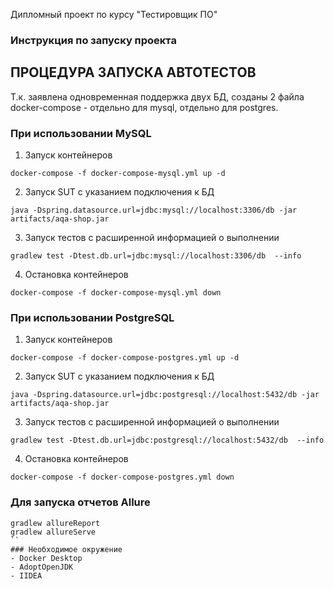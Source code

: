Дипломный проект по курсу "Тестировщик ПО"
### Инструкция по запуску проекта
## ПРОЦЕДУРА ЗАПУСКА АВТОТЕСТОВ
Т.к. заявлена одновременная поддержка двух БД, созданы 2 файла docker-compose - отдельно для mysql, отдельно для postgres.
### При использовании MySQL

1. Запуск контейнеров
```
docker-compose -f docker-compose-mysql.yml up -d 
```

2. Запуск SUT с указанием подключения к БД
```
java -Dspring.datasource.url=jdbc:mysql://localhost:3306/db -jar artifacts/aqa-shop.jar
```
3. Запуск тестов с расширенной информацией о выполнении
```
gradlew test -Dtest.db.url=jdbc:mysql://localhost:3306/db  --info
```
4. Остановка контейнеров
```
docker-compose -f docker-compose-mysql.yml down
```


### При использовании PostgreSQL
1. Запуск контейнеров
```
docker-compose -f docker-compose-postgres.yml up -d
```

2. Запуск SUT с указанием подключения к БД
```
java -Dspring.datasource.url=jdbc:postgresql://localhost:5432/db -jar artifacts/aqa-shop.jar
```
3. Запуск тестов с расширенной информацией о выполнении
```
gradlew test -Dtest.db.url=jdbc:postgresql://localhost:5432/db  --info
```
4. Остановка контейнеров
```
docker-compose -f docker-compose-postgres.yml down
```

### Для запуска отчетов Allure
```
gradlew allureReport
gradlew allureServe
``
### Необходимое окружение
- Docker Desktop
- AdoptOpenJDK
- IIDEA